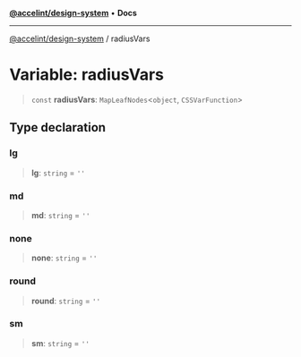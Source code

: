 [**@accelint/design-system**](../README.md) • **Docs**

***

[@accelint/design-system](../README.md) / radiusVars

# Variable: radiusVars

> `const` **radiusVars**: `MapLeafNodes`\<`object`, `CSSVarFunction`\>

## Type declaration

### lg

> **lg**: `string` = `''`

### md

> **md**: `string` = `''`

### none

> **none**: `string` = `''`

### round

> **round**: `string` = `''`

### sm

> **sm**: `string` = `''`
